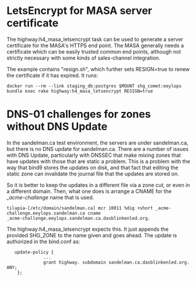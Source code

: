 # LetsEncrypt for MASA server certificate

The highway:h4\_masa\_letsencrypt task can be used to generate a server
certificate for the MASA's HTTPS end point.
The MASA generally needs a certificate which can be easily trusted common end
points, although not strictly necessary with some kinds of sales-channel integration.

The example contains "resign.sh", which further sets RESIGN=true to renew the
certificate if it has expired.  It runs:

    docker run --rm --link staging_db:postgres $MOUNT shg_comet:eeylops bundle exec rake highway:h4_masa_letsencrypt RESIGN=true


# DNS-01 challenges for zones without DNS Update

In the sandelman.ca test environment, the servers are under sandelman.ca, but
there is no DNS update for sandelman.ca.
There are a number of issues with DNS Update, particularly with DNSSEC that
make mixing zones that have updates with those that are static a problem.
This is a problem with the way that bind9 stores the updates on disk, and
that fact that editing the static zone can invalidate the journal file that
the updates are stored on.

So it is better to keep the updates in a different file via a zone cut, or
even in a different domain.  Then, what one does is arrange a CNAME for
the *\_acme-challenge* name that is used.

    tilapia-[/etc/domain/sandelman.ca] mcr 10011 %dig +short _acme-challenge.eeylops.sandelman.ca cname
    _acme-challenge.eeylops.sandelman.ca.dasblinkenled.org.

The highway:h4\_masa\_letsencrypt expects this.
It just appends the provided SHG\_ZONE to the name given and goes ahead.
The update is authorized in the bind.conf as:

       update-policy {
                  ...
                  grant highway. subdomain sandelman.ca.dasblinkenled.org. ANY;
        };




